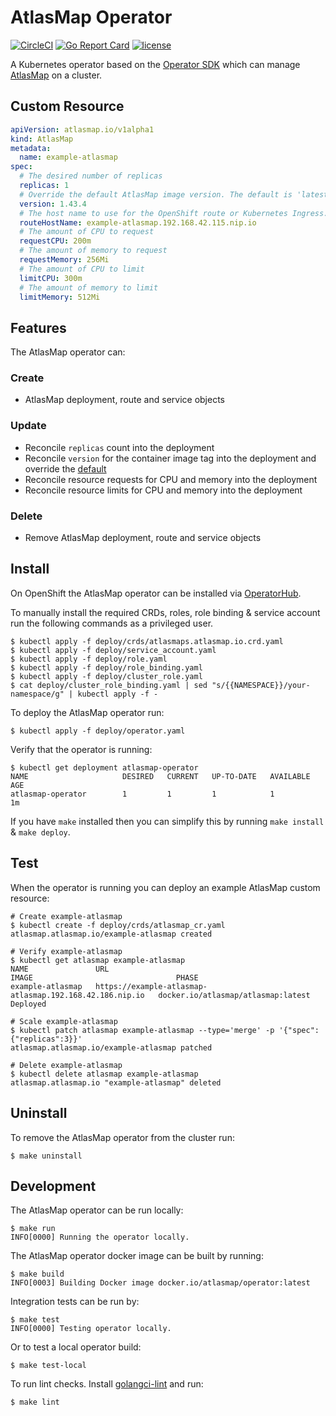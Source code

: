# AtlasMap Operator

[![CircleCI](https://img.shields.io/circleci/project/github/atlasmap/atlasmap-operator/master.svg)](https://circleci.com/gh/atlasmap/atlasmap-operator)
[![Go Report Card](https://goreportcard.com/badge/github.com/atlasmap/atlasmap-operator)](https://goreportcard.com/report/github.com/atlasmap/atlasmap-operator)
[![license](https://img.shields.io/github/license/atlasmap/atlasmap-operator.svg)](http://www.apache.org/licenses/LICENSE-2.0)

A Kubernetes operator based on the [Operator SDK](https://github.com/operator-framework/operator-sdk) which can manage [AtlasMap](https://www.atlasmap.io/) on a cluster.

## Custom Resource

```yaml
apiVersion: atlasmap.io/v1alpha1
kind: AtlasMap
metadata:
  name: example-atlasmap
spec:
  # The desired number of replicas
  replicas: 1
  # Override the default AtlasMap image version. The default is 'latest'.
  version: 1.43.4
  # The host name to use for the OpenShift route or Kubernetes Ingress. If not specified, this is generated automatically
  routeHostName: example-atlasmap.192.168.42.115.nip.io
  # The amount of CPU to request
  requestCPU: 200m
  # The amount of memory to request
  requestMemory: 256Mi
  # The amount of CPU to limit
  limitCPU: 300m
  # The amount of memory to limit
  limitMemory: 512Mi
```

## Features

The AtlasMap operator can:

### Create
* AtlasMap deployment, route and service objects
### Update
* Reconcile `replicas` count into the deployment
* Reconcile `version` for the container image tag into the deployment and override the [default](https://hub.docker.com/r/atlasmap/atlasmap)
* Reconcile resource requests for CPU and memory into the deployment
* Reconcile resource limits for CPU and memory into the deployment
### Delete
* Remove AtlasMap deployment, route and service objects

## Install

On OpenShift the AtlasMap operator can be installed via [OperatorHub](https://operatorhub.io/operator/atlasmap-operator).

To manually install the required CRDs, roles, role binding & service account run the following commands as a privileged user.

```console
$ kubectl apply -f deploy/crds/atlasmaps.atlasmap.io.crd.yaml
$ kubectl apply -f deploy/service_account.yaml
$ kubectl apply -f deploy/role.yaml
$ kubectl apply -f deploy/role_binding.yaml
$ kubectl apply -f deploy/cluster_role.yaml
$ cat deploy/cluster_role_binding.yaml | sed "s/{{NAMESPACE}}/your-namespace/g" | kubectl apply -f -
```

To deploy the AtlasMap operator run:

```console
$ kubectl apply -f deploy/operator.yaml
```

Verify that the operator is running:

```console
$ kubectl get deployment atlasmap-operator
NAME                     DESIRED   CURRENT   UP-TO-DATE   AVAILABLE   AGE
atlasmap-operator        1         1         1            1           1m
```

If you have `make` installed then you can simplify this by running `make install` & `make deploy`.

## Test

When the operator is running you can deploy an example AtlasMap custom resource:

```console
# Create example-atlasmap
$ kubectl create -f deploy/crds/atlasmap_cr.yaml
atlasmap.atlasmap.io/example-atlasmap created

# Verify example-atlasmap
$ kubectl get atlasmap example-atlasmap
NAME               URL                                                       IMAGE                                PHASE
example-atlasmap   https://example-atlasmap-atlasmap.192.168.42.186.nip.io   docker.io/atlasmap/atlasmap:latest   Deployed

# Scale example-atlasmap
$ kubectl patch atlasmap example-atlasmap --type='merge' -p '{"spec":{"replicas":3}}'
atlasmap.atlasmap.io/example-atlasmap patched

# Delete example-atlasmap
$ kubectl delete atlasmap example-atlasmap
atlasmap.atlasmap.io "example-atlasmap" deleted
```

## Uninstall

To remove the AtlasMap operator from the cluster run:

```console
$ make uninstall
```

## Development

The AtlasMap operator can be run locally:

```console
$ make run
INFO[0000] Running the operator locally.
```

The AtlasMap operator docker image can be built by running:

```console
$ make build
INFO[0003] Building Docker image docker.io/atlasmap/operator:latest
```

Integration tests can be run by:

```console
$ make test
INFO[0000] Testing operator locally.
```

Or to test a local operator build:

```console
$ make test-local
```

To run lint checks. Install [golangci-lint](https://github.com/golangci/golangci-lint#install) and run:

```console
$ make lint
```

